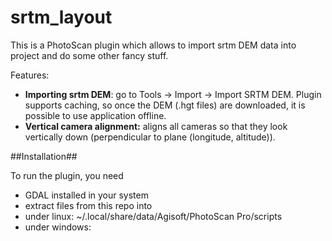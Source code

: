 # srtm_layout
This is a PhotoScan plugin which allows to import srtm DEM data into project and do some other fancy stuff.

Features: 
* <b>Importing srtm DEM</b>: go to Tools -> Import -> Import SRTM DEM. Plugin supports caching, so once the DEM (.hgt files) are downloaded, it is possible to use application offline.
* <b>Vertical camera alignment:</b> aligns all cameras so that they look vertically down (perpendicular to plane (longitude, altitude)).

##Installation##

To run the plugin, you need
* GDAL installed in your system
* extract files from this repo into 
 * under linux: ~/.local/share/data/Agisoft/PhotoScan Pro/scripts
 * under windows: 
 
